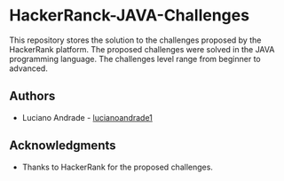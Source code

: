 # HackerRanck-JAVA-Challenges

This repository stores the solution to the challenges proposed by the HackerRank platform. The proposed challenges were solved in the JAVA programming language. The challenges level range from beginner to advanced.

## Authors

* Luciano Andrade - [lucianoandrade1](https://github.com/lucianoandrade1)

## Acknowledgments

* Thanks to HackerRank for the proposed challenges.
